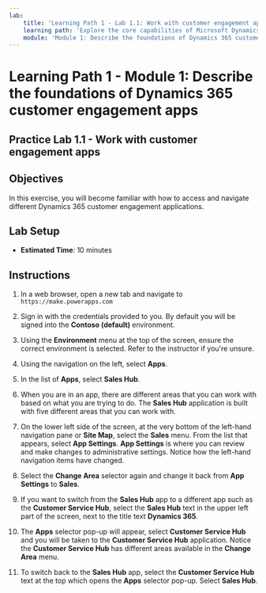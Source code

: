 ```yaml
---
lab:
    title: 'Learning Path 1 - Lab 1.1: Work with customer engagement apps'
    learning path: 'Explore the core capabilities of Microsoft Dynamics 365 customer engagement apps'
    module: 'Module 1: Describe the foundations of Dynamics 365 customer engagement apps'
---
```


Learning Path 1 - Module 1: Describe the foundations of Dynamics 365 customer engagement apps
========================

## Practice Lab 1.1 - Work with customer engagement apps 

## Objectives

In this exercise, you will become familiar with how to access and navigate different Dynamics 365 customer engagement applications. 

## Lab Setup

  - **Estimated Time**: 10 minutes

## Instructions

1.  In a web browser, open a new tab and navigate to `https://make.powerapps.com` 

2.  Sign in with the credentials provided to you. By default you will be signed into the **Contoso (default)** environment. 

3.  Using the **Environment** menu at the top of the screen, ensure the correct environment is selected. Refer to the instructor if you're unsure. 

4.  Using the navigation on the left, select **Apps**. 

5.  In the list of **Apps**, select **Sales Hub**. 

6.  When you are in an app, there are different areas that you can work with based on what you are trying to do. 
    The **Sales Hub** application is built with five different areas that you can work with. 

7.  On the lower left side of the screen, at the very bottom of the left-hand navigation pane or **Site Map**, select the **Sales** menu. 
    From the list that appears, select **App Settings**. **App Settings** is where you can review and make changes to administrative settings. 
    Notice how the left-hand navigation items have changed. 

8.  Select the **Change Area** selector again and change it back from **App Settings** to **Sales**. 

9.  If you want to switch from the **Sales Hub** app to a different app such as the **Customer Service Hub**, 
    select the **Sales Hub** text in the upper left part of the screen, next to the title text **Dynamics 365**. 

10. The **Apps** selector pop-up will appear, select **Customer Service Hub** and you will be taken to the **Customer Service Hub** application. 
    Notice the **Customer Service Hub** has different areas available in the **Change Area** menu. 

11. To switch back to the **Sales Hub** app, select the **Customer Service Hub** text at the top which opens the **Apps** selector pop-up. Select **Sales Hub**. 

